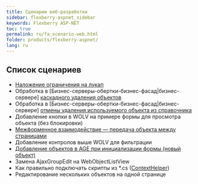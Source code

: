 ```yaml
---
title: Сценарии веб-разработки
sidebar: flexberry-aspnet_sidebar
keywords: Flexberry ASP-NET
toc: true
permalink: ru/fa_scenario-web.html
folder: products/flexberry-aspnet/
lang: ru
---
```


## Список сценариев

* [Наложение ограничения на лукап](look-up-limit-web.html)
* Обработка в [Бизнес-серверы-обертки-бизнес-фасад|бизнес-сервере] [каскадного удаления объектов](cascade-delete.html)
* Обработка в [Бизнес-серверы-обертки-бизнес-фасад|бизнес-сервере] [отмены удаления используемого объекта из справочника](delete-cancel.html)
* Добавление кнопки в WOLV на примере формы для просмотра объекта (без блокировки)
* [Межформенное взаимодействие — передача объекта между страницами](object-transfer-web.html)
* Добавление контролов выше WOLV для фильтрации
* [Добавление объектов в AGE при инициализации формы (новый объект)](fa_ajax-group-edit.html)
* Замена AjaxGroupEdit на WebObjectListView
* Как правильно подключать скрипты из *.cs ([ContextHelper](fa_context-helper.html))
* Редактирование нескольких объектов на одной странице

